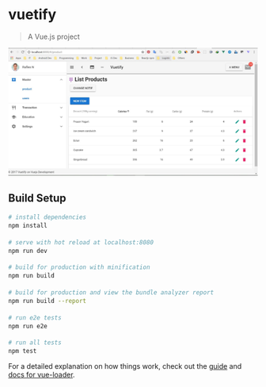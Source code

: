# vuetify

> A Vue.js project

<p>
<img src="https://raw.githubusercontent.com/raflesngln/vuetify-template-admin/master/Capture.JPG" alt="My cool logo"/>  
</p>
  
## Build Setup

``` bash
# install dependencies
npm install

# serve with hot reload at localhost:8080
npm run dev

# build for production with minification
npm run build

# build for production and view the bundle analyzer report
npm run build --report

# run e2e tests
npm run e2e

# run all tests
npm test
```

For a detailed explanation on how things work, check out the [guide](http://vuejs-templates.github.io/webpack/) and [docs for vue-loader](http://vuejs.github.io/vue-loader).
